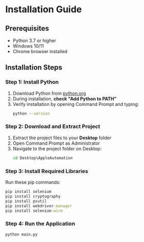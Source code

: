 # Installation Guide

## Prerequisites

- Python 3.7 or higher
- Windows 10/11
- Chrome browser installed

## Installation Steps

### Step 1: Install Python

1. Download Python from [python.org](https://www.python.org/downloads/)
2. During installation, **check "Add Python to PATH"**
3. Verify installation by opening Command Prompt and typing:
   ```cmd
   python --version
   ```

### Step 2: Download and Extract Project

1. Extract the project files to your **Desktop** folder
2. Open Command Prompt as Administrator
3. Navigate to the project folder on Desktop:
   ```cmd
   cd Desktop\AppleAutomation
   ```

### Step 3: Install Required Libraries

Run these pip commands:

```cmd
pip install selenium
pip install cryptography
pip install psutil
pip install webdriver-manager
pip install selenium-wire
```

### Step 4: Run the Application

```cmd
python main.py
```
